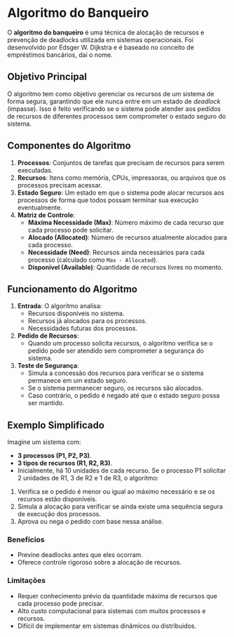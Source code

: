 # Algoritmo do Banqueiro
O **algoritmo do banqueiro** é uma técnica de alocação de recursos e prevenção de deadlocks utilizada em sistemas operacionais. Foi desenvolvido por Edsger W. Dijkstra e é baseado no conceito de empréstimos bancários, daí o nome.
## Objetivo Principal
O algoritmo tem como objetivo gerenciar os recursos de um sistema de forma segura, garantindo que ele nunca entre em um estado de _deadlock_ (impasse). Isso é feito verificando se o sistema pode atender aos pedidos de recursos de diferentes processos sem comprometer o estado seguro do sistema.
## Componentes do Algoritmo
1. **Processos**: Conjuntos de tarefas que precisam de recursos para serem executadas.
2. **Recursos**: Itens como memória, CPUs, impressoras, ou arquivos que os processos precisam acessar.
3. **Estado Seguro**: Um estado em que o sistema pode alocar recursos aos processos de forma que todos possam terminar sua execução eventualmente.
4. **Matriz de Controle**:
    - **Máxima Necessidade (Max)**: Número máximo de cada recurso que cada processo pode solicitar.
    - **Alocado (Allocated)**: Número de recursos atualmente alocados para cada processo.
    - **Necessidade (Need)**: Recursos ainda necessários para cada processo (calculado como `Max - Allocated`).
    - **Disponível (Available)**: Quantidade de recursos livres no momento.
## Funcionamento do Algoritmo
1. **Entrada**: O algoritmo analisa:
    - Recursos disponíveis no sistema.
    - Recursos já alocados para os processos.
    - Necessidades futuras dos processos.
2. **Pedido de Recursos**:
    - Quando um processo solicita recursos, o algoritmo verifica se o pedido pode ser atendido sem comprometer a segurança do sistema.
3. **Teste de Segurança**:
    - Simula a concessão dos recursos para verificar se o sistema permanece em um estado seguro.
    - Se o sistema permanecer seguro, os recursos são alocados.
    - Caso contrário, o pedido é negado até que o estado seguro possa ser mantido.
## Exemplo Simplificado
Imagine um sistema com:
- **3 processos (P1, P2, P3)**.
- **3 tipos de recursos (R1, R2, R3)**.
- Inicialmente, há 10 unidades de cada recurso.
Se o processo P1 solicitar 2 unidades de R1, 3 de R2 e 1 de R3, o algoritmo:
1. Verifica se o pedido é menor ou igual ao máximo necessário e se os recursos estão disponíveis.
2. Simula a alocação para verificar se ainda existe uma sequência segura de execução dos processos.
3. Aprova ou nega o pedido com base nessa análise.
### Benefícios
- Previne deadlocks antes que eles ocorram.
- Oferece controle rigoroso sobre a alocação de recursos.
### Limitações
- Requer conhecimento prévio da quantidade máxima de recursos que cada processo pode precisar.
- Alto custo computacional para sistemas com muitos processos e recursos.
- Difícil de implementar em sistemas dinâmicos ou distribuídos.